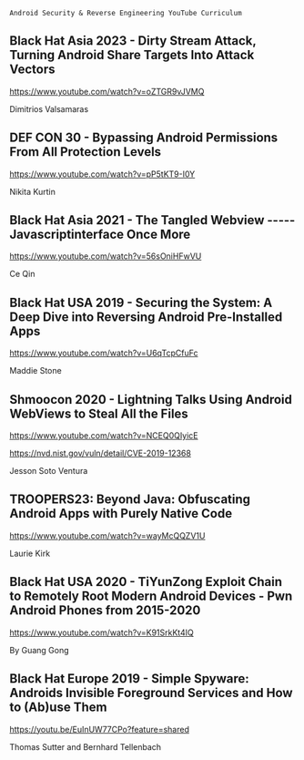 ````
Android Security & Reverse Engineering YouTube Curriculum
````
## Black Hat Asia 2023 - Dirty Stream Attack, Turning Android Share Targets Into Attack Vectors
https://www.youtube.com/watch?v=oZTGR9vJVMQ

Dimitrios Valsamaras

## DEF CON 30 - Bypassing Android Permissions From All Protection Levels
https://www.youtube.com/watch?v=pP5tKT9-I0Y

Nikita Kurtin

## Black Hat Asia 2021 - The Tangled Webview ----- Javascriptinterface Once More
https://www.youtube.com/watch?v=56sOniHFwVU

Ce Qin

## Black Hat USA 2019 - Securing the System: A Deep Dive into Reversing Android Pre-Installed Apps
https://www.youtube.com/watch?v=U6qTcpCfuFc

Maddie Stone

## Shmoocon 2020 - Lightning Talks Using Android WebViews to Steal All the Files
https://www.youtube.com/watch?v=NCEQ0QIyicE

https://nvd.nist.gov/vuln/detail/CVE-2019-12368

Jesson Soto Ventura 

## TROOPERS23: Beyond Java: Obfuscating Android Apps with Purely Native Code
https://www.youtube.com/watch?v=wayMcQQZV1U

Laurie Kirk

## Black Hat USA 2020 - TiYunZong Exploit Chain to Remotely Root Modern Android Devices - Pwn Android Phones from 2015-2020
https://www.youtube.com/watch?v=K91SrkKt4IQ

By Guang Gong 

## Black Hat Europe 2019 - Simple Spyware: Androids Invisible Foreground Services and How to (Ab)use Them
https://youtu.be/EuInUW77CPo?feature=shared

Thomas Sutter and Bernhard Tellenbach 
